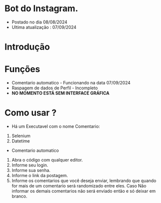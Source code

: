 # Bot do Instagram.

* Postado no dia 08/08/2024
* Ultima atualização : 07/09/2024

# Introdução


# Funções
* Comentario automatico - Funcionando na data 07/09/2024
* Raspagem de dados de Perfil - Incompleto
* **NO MOMENTO ESTÁ SEM INTERFACE GRÁFICA**


# Como usar ?
* Há um Executavel com o nome Comentario:
1. Selenium
2. Datetime


* Comentario automatico
1. Abra o código com qualquer editor.
2. Informe seu login.
3. Informe sua senha.
4. Informe o link da postagem.
5. Informe os comentarios que você deseja enviar, lembrando que quando for mais de um comentario será randomizado entre eles.
    Caso Não informar os demais comentarios não será enviado então e só deixar em branco.
